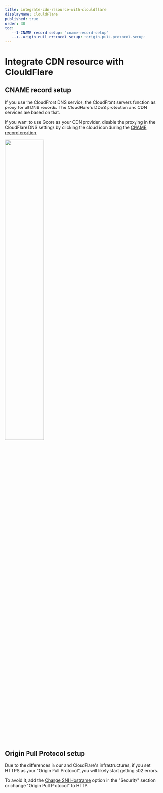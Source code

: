 ```yaml
---
title: integrate-cdn-resource-with-clouldflare
displayName: ClouldFlare
published: true
order: 30
toc:
   --1-CNAME record setup: "cname-record-setup"
   --1--Origin Pull Protocol setup: "origin-pull-protocol-setup"
---
```

# Integrate CDN resource with ClouldFlare

## CNAME record setup

If you use the CloudFront DNS service, the CloudFront servers function as proxy for all DNS records. The CloudFlare's DDoS protection and CDN services are based on that.

If you want to use Gcore as your CDN provider, disable the proxying in the CloudFlare DNS settings by clicking the cloud icon during the <a href="https://gcore.com/docs/cdn/cdn-resource-options/general/create-and-set-a-custom-domain-for-the-content-delivery-via-cdn" target="_blank">CNAME record creation</a>.

<img src="https://support.gcore.com/hc/article_attachments/360004882677/1574936519330.png" alt="" width="50%">

## Origin Pull Protocol setup

Due to the differences in our and CloudFlare's infrastructures, if you set HTTPS as your "Origin Pull Protocol", you will likely start getting 502 errors. 

To avoid it, add the <a href="https://gcore.com/docs/cdn/cdn-resource-options/security/set-the-hostname-passed-in-sni-requests-to-the-origin-server" target="_blank">Change SNI Hostname</a> option in the "Security" section or change "Origin Pull Protocol" to HTTP.